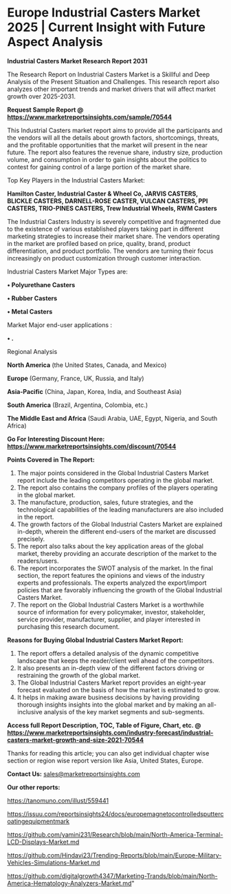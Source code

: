 # Europe Industrial Casters Market 2025 | Current Insight with Future Aspect Analysis

<strong>Industrial Casters Market Research Report 2031</strong>

The Research Report on Industrial Casters Market is a Skillful and Deep Analysis of the Present Situation and Challenges. This research report also analyzes other important trends and market drivers that will affect market growth over 2025-2031.

<strong>Request Sample Report @ <a href=https://www.marketreportsinsights.com/sample/70544>https://www.marketreportsinsights.com/sample/70544</a></strong>

This Industrial Casters market report aims to provide all the participants and the vendors will all the details about growth factors, shortcomings, threats, and the profitable opportunities that the market will present in the near future. The report also features the revenue share, industry size, production volume, and consumption in order to gain insights about the politics to contest for gaining control of a large portion of the market share.

Top Key Players in the Industrial Casters Market:

<strong>Hamilton Caster, Industrial Caster & Wheel Co, JARVIS CASTERS, BLICKLE CASTERS, DARNELL-ROSE CASTER, VULCAN CASTERS, PPI CASTERS, TRIO-PINES CASTERS, Trew Industrial Wheels, RWM Casters</strong>

The Industrial Casters Industry is severely competitive and fragmented due to the existence of various established players taking part in different marketing strategies to increase their market share. The vendors operating in the market are profiled based on price, quality, brand, product differentiation, and product portfolio. The vendors are turning their focus increasingly on product customization through customer interaction.

Industrial Casters Market Major Types are:

<strong>• Polyurethane Casters

• Rubber Casters

• Metal Casters</strong>

Market Major end-user applications :

<strong>• .</strong>

Regional Analysis

</u><strong><b>North America</b></strong> (the United States, Canada, and Mexico)

<strong><b>Europe </b></strong>(Germany, France, UK, Russia, and Italy)

<strong><b>Asia-Pacific</b></strong> (China, Japan, Korea, India, and Southeast Asia)

<strong><b>South America</b></strong> (Brazil, Argentina, Colombia, etc.)

<strong><b>The Middle East and Africa</b></strong> (Saudi Arabia, UAE, Egypt, Nigeria, and South Africa)

<strong>Go For Interesting Discount Here: <a href=https://www.marketreportsinsights.com/discount/70544>https://www.marketreportsinsights.com/discount/70544</a></strong>

<strong>Points Covered in The Report:</strong>
<ol>
  <li>The major points considered in the Global Industrial Casters Market report include the leading competitors operating in the global market.</li>
  <li>The report also contains the company profiles of the players operating in the global market.</li>
  <li>The manufacture, production, sales, future strategies, and the technological capabilities of the leading manufacturers are also included in the report.</li>
  <li>The growth factors of the Global Industrial Casters Market are explained in-depth, wherein the different end-users of the market are discussed precisely.</li>
  <li>The report also talks about the key application areas of the global market, thereby providing an accurate description of the market to the readers/users.</li>
  <li>The report incorporates the SWOT analysis of the market. In the final section, the report features the opinions and views of the industry experts and professionals. The experts analyzed the export/import policies that are favorably influencing the growth of the Global Industrial Casters Market.</li>
  <li>The report on the Global Industrial Casters Market is a worthwhile source of information for every policymaker, investor, stakeholder, service provider, manufacturer, supplier, and player interested in purchasing this research document.</li>
</ol>
<strong>Reasons for Buying Global Industrial Casters Market Report:</strong>

<ol>
  <li>The report offers a detailed analysis of the dynamic competitive landscape that keeps the reader/client well ahead of the competitors.</li>
  <li>It also presents an in-depth view of the different factors driving or restraining the growth of the global market.</li>
  <li>The Global Industrial Casters Market report provides an eight-year forecast evaluated on the basis of how the market is estimated to grow.</li>
  <li>It helps in making aware business decisions by having providing thorough insights insights into the global market and by making an all-inclusive analysis of the key market segments and sub-segments.</li>
</ol>
<strong>Access full Report Description, TOC, Table of Figure, Chart, etc. @ <a href=https://www.marketreportsinsights.com/industry-forecast/industrial-casters-market-growth-and-size-2021-70544>https://www.marketreportsinsights.com/industry-forecast/industrial-casters-market-growth-and-size-2021-70544</a></strong>


Thanks for reading this article; you can also get individual chapter wise section or region wise report version like Asia, United States, Europe.

<strong>Contact Us:</strong>
sales@marketreportsinsights.com

<strong>Our other reports:</strong>

<a href=https://tanomuno.com/illust/559441>https://tanomuno.com/illust/559441</a>

<a href=https://issuu.com/reportsinsights24/docs/europemagnetocontrolledsputtercoatingequipmentmark>https://issuu.com/reportsinsights24/docs/europemagnetocontrolledsputtercoatingequipmentmark</a>

<a href=https://github.com/yamini231/Research/blob/main/North-America-Terminal-LCD-Displays-Market.md>https://github.com/yamini231/Research/blob/main/North-America-Terminal-LCD-Displays-Market.md</a>

<a href=https://github.com/Hindavi23/Trending-Reports/blob/main/Europe-Military-Vehicles-Simulations-Market.md>https://github.com/Hindavi23/Trending-Reports/blob/main/Europe-Military-Vehicles-Simulations-Market.md</a>

<a href=https://github.com/digitalgrowth4347/Marketing-Trands/blob/main/North-America-Hematology-Analyzers-Market.md>https://github.com/digitalgrowth4347/Marketing-Trands/blob/main/North-America-Hematology-Analyzers-Market.md</a>"
